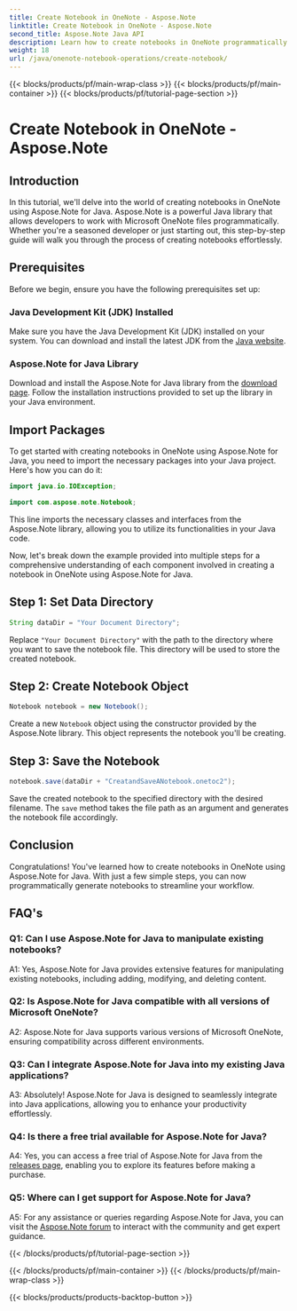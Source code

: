 ```yaml
---
title: Create Notebook in OneNote - Aspose.Note
linktitle: Create Notebook in OneNote - Aspose.Note
second_title: Aspose.Note Java API
description: Learn how to create notebooks in OneNote programmatically using Aspose.Note for Java. Streamline your workflow with this step-by-step guide.
weight: 18
url: /java/onenote-notebook-operations/create-notebook/
---
```


{{< blocks/products/pf/main-wrap-class >}}
{{< blocks/products/pf/main-container >}}
{{< blocks/products/pf/tutorial-page-section >}}

# Create Notebook in OneNote - Aspose.Note

## Introduction

In this tutorial, we'll delve into the world of creating notebooks in OneNote using Aspose.Note for Java. Aspose.Note is a powerful Java library that allows developers to work with Microsoft OneNote files programmatically. Whether you're a seasoned developer or just starting out, this step-by-step guide will walk you through the process of creating notebooks effortlessly.

## Prerequisites

Before we begin, ensure you have the following prerequisites set up:

### Java Development Kit (JDK) Installed

Make sure you have the Java Development Kit (JDK) installed on your system. You can download and install the latest JDK from the [Java website](https://www.oracle.com/java/technologies/javase-jdk15-downloads.html).

### Aspose.Note for Java Library

Download and install the Aspose.Note for Java library from the [download page](https://releases.aspose.com/note/java/). Follow the installation instructions provided to set up the library in your Java environment.

## Import Packages

To get started with creating notebooks in OneNote using Aspose.Note for Java, you need to import the necessary packages into your Java project. Here's how you can do it:

```java
import java.io.IOException;

import com.aspose.note.Notebook;
```

This line imports the necessary classes and interfaces from the Aspose.Note library, allowing you to utilize its functionalities in your Java code.

Now, let's break down the example provided into multiple steps for a comprehensive understanding of each component involved in creating a notebook in OneNote using Aspose.Note for Java.

## Step 1: Set Data Directory

```java
String dataDir = "Your Document Directory";
```

Replace `"Your Document Directory"` with the path to the directory where you want to save the notebook file. This directory will be used to store the created notebook.

## Step 2: Create Notebook Object

```java
Notebook notebook = new Notebook();
```

Create a new `Notebook` object using the constructor provided by the Aspose.Note library. This object represents the notebook you'll be creating.

## Step 3: Save the Notebook

```java
notebook.save(dataDir + "CreatandSaveANotebook.onetoc2");
```

Save the created notebook to the specified directory with the desired filename. The `save` method takes the file path as an argument and generates the notebook file accordingly.

## Conclusion

Congratulations! You've learned how to create notebooks in OneNote using Aspose.Note for Java. With just a few simple steps, you can now programmatically generate notebooks to streamline your workflow.

## FAQ's

### Q1: Can I use Aspose.Note for Java to manipulate existing notebooks?

A1: Yes, Aspose.Note for Java provides extensive features for manipulating existing notebooks, including adding, modifying, and deleting content.

### Q2: Is Aspose.Note for Java compatible with all versions of Microsoft OneNote?

A2: Aspose.Note for Java supports various versions of Microsoft OneNote, ensuring compatibility across different environments.

### Q3: Can I integrate Aspose.Note for Java into my existing Java applications?

A3: Absolutely! Aspose.Note for Java is designed to seamlessly integrate into Java applications, allowing you to enhance your productivity effortlessly.

### Q4: Is there a free trial available for Aspose.Note for Java?

A4: Yes, you can access a free trial of Aspose.Note for Java from the [releases page](https://releases.aspose.com/), enabling you to explore its features before making a purchase.

### Q5: Where can I get support for Aspose.Note for Java?

A5: For any assistance or queries regarding Aspose.Note for Java, you can visit the [Aspose.Note forum](https://forum.aspose.com/c/note/28) to interact with the community and get expert guidance.

{{< /blocks/products/pf/tutorial-page-section >}}

{{< /blocks/products/pf/main-container >}}
{{< /blocks/products/pf/main-wrap-class >}}

{{< blocks/products/products-backtop-button >}}

